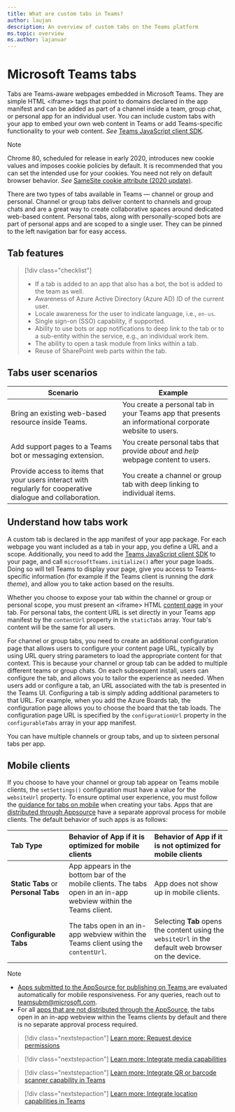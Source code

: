 ```yaml
---
title: What are custom tabs in Teams?
author: laujan
description: An overview of custom tabs on the Teams platform
ms.topic: overview
ms.author: lajanuar
---
```

# Microsoft Teams tabs

Tabs are Teams-aware webpages embedded in Microsoft Teams. They are simple HTML <iframe\> tags that point to domains declared in the app manifest and can be added as part of a channel inside a team, group chat, or personal app for an individual user. You can include custom tabs with your app to embed your own web content in Teams or add Teams-specific functionality to your web content. *See* [Teams JavaScript client SDK](/javascript/api/overview/msteams-client).

> [!NOTE]
> Chrome 80, scheduled for release in early 2020, introduces new cookie values and imposes cookie policies by default. It is recommended that you can set the intended use for your cookies. You need not rely on default browser behavior. *See* [SameSite cookie attribute (2020 update)](../resources/samesite-cookie-update.md).

There are two types of tabs available in Teams — channel or group and personal. Channel or group tabs deliver content to channels and group chats and are a great way to create collaborative spaces around dedicated web-based content. Personal tabs, along with personally-scoped bots are part of personal apps and are scoped to a single user. They can be pinned to the left navigation bar for easy access.

## Tab features

> [!div class="checklist"]
>
> * If a tab is added to an app that also has a bot, the bot is added to the team as well.
> * Awareness of Azure Active Directory (Azure AD) ID of the current user.
> * Locale awareness for the user to indicate language, i.e., `en-us`. 
> * Single sign-on (SSO) capability, if supported.
> * Ability to use bots or app notifications to deep link to the tab or to a sub-entity within the service, e.g., an individual work item.
> * The ability to open a task module from links within a tab.
> * Reuse of SharePoint web parts within the tab.

## Tabs user scenarios

| **Scenario** | **Example** |
|--------------|-------------|
| Bring an existing web-based resource inside Teams. | You create a personal tab in your Teams app that presents an informational corporate website to users. |
| Add support pages to a Teams bot or messaging extension. | You create personal tabs that provide *about* and *help* webpage content to users. |
| Provide access to items that your users interact with regularly for cooperative dialogue and collaboration. | You create a channel or group tab with deep linking to individual items. |

## Understand how tabs work

A custom tab is declared in the app manifest of your app package. For each webpage you want included as a tab in your app, you define a URL and a scope. Additionally, you need to add the [Teams JavaScript client SDK](/javascript/api/overview/msteams-client) to your page, and call `microsoftTeams.initialize()` after your page loads. Doing so will tell Teams to display your page, give you access to Teams-specific information (for example if the Teams client is running the *dark theme*), and allow you to take action based on the results.

Whether you choose to expose your tab within the channel or group or personal scope, you must present an <iframe\> HTML [content page](~/tabs/how-to/create-tab-pages/content-page.md) in your tab. For personal tabs, the content URL is set directly in your Teams app manifest by the `contentUrl` property in the `staticTabs` array. Your tab's content will be the same for all users.

For channel or group tabs, you need to create an additional configuration page that allows users to configure your content page URL, typically by using URL query string parameters to load the appropriate content for that context. This is because your channel or group tab can be added to multiple different teams or group chats. On each subsequent install, users can configure the tab, and allows you to tailor the experience as needed. When users add or configure a tab, an URL associated with the tab is presented in the Teams UI. Configuring a tab is simply adding additional parameters to that URL. For example, when you add the Azure Boards tab, the configuration page allows you to choose the board that the tab loads. The configuration page URL is specified by the `configurationUrl` property in the `configurableTabs` array in your app manifest.

You can have multiple channels or group tabs, and up to sixteen personal tabs per app.

## Mobile clients

If you choose to have your channel or group tab appear on Teams mobile clients, the `setSettings()` configuration must have a value for the `websiteUrl` property. To ensure optimal user experience, you must follow the [guidance for tabs on mobile](~/tabs/design/tabs-mobile.md) when creating your tabs. 
Apps that are [distributed through Appsource](~/concepts/deploy-and-publish/appsource/publish.md) have a separate approval process for mobile clients. The default behavior of such apps is as follows:

| **Tab Type** | **Behavior of App if it is optimized for mobile clients** | **Behavior of App if it is not optimized for mobile clients** |
|:-----|:-----|:-----|
| **Static Tabs** or **Personal Tabs**|App appears in the bottom bar of the mobile clients. The tabs open in an in-app webview within the Teams client. | App does not show up in mobile clients. |
| **Configurable Tabs** | The tabs open in an in-app webview within the Teams client using the `contentUrl`. | Selecting **Tab** opens the content using the `websiteUrl` in the default web browser on the device. |


> [!NOTE]
>
> * [Apps submitted to the AppSource for publishing on Teams ](../concepts/deploy-and-publish/overview.md#publish-to-appsource) are evaluated automatically for mobile responsiveness. For any queries, reach out to teamsubm@microsoft.com.
> * For all [apps that are not distributed through the AppSource](../concepts/deploy-and-publish/overview.md), the tabs open in an in-app webview within the Teams clients by default and there is no separate approval process required.

> [!div class="nextstepaction"]
> [Learn  more: Request device permissions](../concepts/device-capabilities/native-device-permissions.md)

> [!div class="nextstepaction"]
> [Learn more: Integrate media capabilities](../concepts/device-capabilities/mobile-camera-image-permissions.md)

> [!div class="nextstepaction"]
> [Learn more: Integrate QR or barcode scanner capability in Teams](../concepts/device-capabilities/qr-barcode-scanner-capability.md)

> [!div class="nextstepaction"]
> [Learn more: Integrate location capabilities in Teams](../concepts/device-capabilities/location-capability.md)
